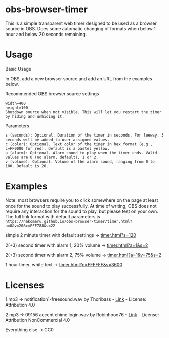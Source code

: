# obs-browser-timer

This is a simple transparent web timer designed to be used as a browser source in OBS. Does some automatic changing of formats when below 1 hour and below 20 seconds remaining.

# Usage
Basic Usage

In OBS, add a new browser source and add an URL from the examples below.

Recommended OBS browser source settings

    width=400
    height=100
    Shutdown source when not visible. This will let you restart the timer by hiding and unhiding it.

Parameters

    s (seconds): Optional. Duration of the timer in seconds. For leeway, 3 seconds will be added to user assigned values.
    c (color): Optional. Text color of the timer in hex format (e.g., c=FF0000 for red). Default is a pastel yellow.
    a (alarm): Optional. Alarm sound to play when the timer ends. Valid values are 0 (no alarm, default), 1 or 2.
    v (volume): Optional. Volume of the alarm sound, ranging from 0 to 100. Default is 20.

# Examples
Note: most browsers require you to click somewhere on the page at least once for the sound to play successfully. At time of writing, OBS does not require any interaction for the sound to play, but please test on your own.
The full link format with default parameters is
```https://nakomaru.github.io/obs-browser-timer/timer.html?a=0&v=20&c=FFF788&s=22```

simple 2 minute timer with default settings -> [timer.html?s=120](https://nakomaru.github.io/obs-browser-timer/timer.html?s=120)

2(+3) second timer with alarm 1, 20% volume -> [timer.html?a=1&s=2](https://nakomaru.github.io/obs-browser-timer/timer.html?a=1&s=2)

2(+3) second timer with alarm 2, 75% volume -> [timer.html?a=1&v=75&s=2](https://nakomaru.github.io/obs-browser-timer/timer.html?a=2&v=75&s=2)

1 hour timer, white text -> [timer.html?c=FFFFFF&s=3600](https://nakomaru.github.io/obs-browser-timer/timer.html?c=FFFFFF&s=3600)

# Licenses

1.mp3 -> notification1-freesound.wav by Thoribass - [Link](https://freesound.org/s/253595) - License: Attribution 4.0

2.mp3 -> 09156 accent chime login.wav by Robinhood76 - [Link](https://freesound.org/s/528475/) - License: Attribution NonCommercial 4.0

Everything else -> CC0

